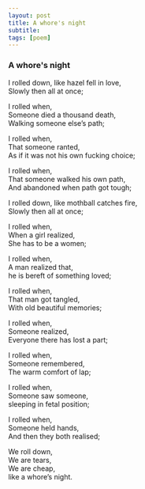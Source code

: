 ```yaml
---
layout: post
title: A whore's night
subtitle: 
tags: [poem]
---
```


### A whore's night


I rolled down, like hazel fell in love,  
Slowly then all at once;  
  
I rolled when,   
Someone died a thousand death,  
Walking someone else’s path;  
  
I rolled when,  
That someone ranted,  
As if it was not his own fucking choice;  
  
I rolled when,  
That someone walked his own path,  
And abandoned when path got tough;  
  
I rolled down, like mothball catches fire,  
Slowly then all at once;  
  
I rolled when,  
When a girl realized,  
She has to be a women;  
  
I rolled when,  
A man realized that,  
he is bereft of something loved;  
  
I rolled when,  
That man got tangled,  
With old beautiful memories;  
  
I rolled when,  
Someone realized,  
Everyone there has lost a part;  
  
I rolled when,   
Someone remembered,  
The warm comfort of lap;  
  
I rolled when,  
Someone saw someone,  
sleeping in fetal position;  
  
I rolled when,  
Someone held hands,  
And then they both realised;  
  
We roll down,  
We are tears,  
We are cheap,  
like a whore’s night.  
